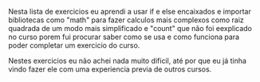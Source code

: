 Nesta lista de exercicios eu aprendi a usar if e else encaixados e importar bibliotecas como "math" para fazer calculos mais complexos como raiz quadrada de um modo mais simplificado e "count" que não foi eexplicado no curso porem fui procurar saber como se usa e como funciona para poder completar um exercicio do curso.

Nestes exercicios eu não achei nada muito dificil, até por que eu já tinha vindo fazer ele com uma experiencia previa de outros cursos.